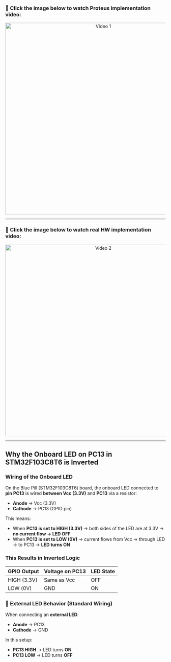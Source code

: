 
<h3>🎥 Click the image below to watch Proteus implementation video:</h3>

<p align="center">
  <a href="https://drive.google.com/file/d/1m8SZkSOcJnzv1Kl4L9eIhOVl_aDJ_bMD/view?usp=drive_link" target="_blank">
    <img src="https://github.com/user-attachments/assets/2e26c3e1-8544-46ba-9b6a-d560814f1877" alt="Video 1" width="600"/>
  </a>
</p>

---

<h3>🎥 Click the image below to watch real HW implementation video:</h3>

<p align="center">
  <a href="https://drive.google.com/file/d/1D98k3GSbeYJrsqTPkAw_QrGZxDlK3O9j/view?usp=drive_link" target="_blank">
    <img src="https://github.com/user-attachments/assets/c06b8edf-db0e-41cc-8615-2560e153de55" alt="Video 2" width="600"/>
  </a>
</p>

---
##  Why the Onboard LED on PC13 in STM32F103C8T6 is Inverted

###  Wiring of the Onboard LED

On the Blue Pill (STM32F103C8T6) board, the onboard LED connected to **pin PC13** is wired **between Vcc (3.3V)** and **PC13** via a resistor:

- **Anode** → Vcc (3.3V)
- **Cathode** → PC13 (GPIO pin)

This means:
- When **PC13 is set to HIGH (3.3V)** → both sides of the LED are at 3.3V → **no current flow → LED OFF**
- When **PC13 is set to LOW (0V)** → current flows from Vcc → through LED → to PC13 → **LED turns ON**

###  This Results in Inverted Logic

| GPIO Output | Voltage on PC13 | LED State |
|-------------|------------------|-----------|
| HIGH (3.3V) | Same as Vcc      | OFF       |
| LOW (0V)    | GND              | ON        |

### 🔌 External LED Behavior (Standard Wiring)

When connecting an **external LED**:
- **Anode** → PC13
- **Cathode** → GND

In this setup:
- **PC13 HIGH** → LED turns **ON**
- **PC13 LOW** → LED turns **OFF**

